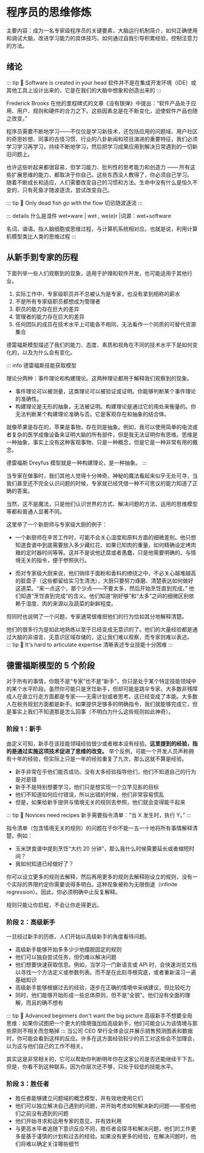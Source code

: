 # 程序员的思维修炼

主要内容：成为一名专家级程序员的关键要素，大脑运行机制简介，如何正确使用和调试大脑，改进学习能力的具体技巧，如何通过自我引导积累经验，控制注意力的方法。

## 绪论

::: tip 🤔 Software is created in your head
软件并不是在集成开发环境（IDE）或其他工具上设计出来的，它是在我们的大脑中想象和创造出来的
:::

Frederick Brooks 在他的里程碑式的文章《没有银弹》中提出：“软件产品处于应用、用户、规则和硬件的合力之下。这些因素总是在不断变化，迫使软件产品也随之改变。”

程序员需要不断地学习——不仅仅是学习新技术，还包括应用的问题域、用户社区的奇思妙想、同事的古怪习惯、行业的八卦新闻和项目演进的重要特征，我们必须学习学习再学习，持续不断地学习，然后把学习成果应用到解决日常遇到的一切新旧问题上。

也许这些听起来都很容易，但学习能力、批判性的思考能力和创造力 —— 所有这些扩展思维的能力，都取决于你自己。这些东西没人教得了，你必须自己学习。
随着不断成长和适应，人们需要改变自己的习惯和方法。生命中没有什么是恒久不变的，只有死鱼才随波逐流，尝试改变自己。

::: tip 🤔 Only dead fish go with the flow
切忌随波逐流
:::

::: details 什么是湿件
wet•ware | wet , we(e)r |词源：wet+software

名词，谐语。指人脑细胞或思维过程，与计算机系统相对应。也就是说，利用计算机模型类比人类的思维过程
:::
## 从新手到专家的历程

下面列举一些人们观察到的现象，适用于护理和软件开发，也可能适用于其他行业。

1. 实际工作中，专家级职员并不总被认为是专家，也没有拿到相称的薪水
2. 不是所有专家级职员都想成为管理者
3. 职员的能力存在巨大的差异
4. 管理者的能力存在巨大的差异
5. 任何团队的成员在技术水平上可能各不相同，无法看作一个同质的可替代资源集合

德雷福斯模型描述了我们的能力、态度、素质和视角在不同的技术水平下是如何变化的，以及为什么会有变化。

::: info 德雷福斯技能获取模型

理论分两种：事件理论和构建理论。这两种理论都用于解释我们观察到的现象。

- 事件理论可以被测量，这类理论可以被验证或证明。你能够判断某个事件理论的准确性。
- 构建理论是无形的抽象，无法被证明。构建理论是通过它的用处来衡量的。你无法判断某个构建理论准确与否。它是客观存在和抽象的结合体。

就像苹果是存在的，苹果是事物，存在则是抽象。例如，我可以使用简单的电流或者复杂的医学成像设备来证明大脑的所有部件，但是我无法证明你有思维。思维是一种抽象，事实上没有这种客观事物，只是一种概念，但是它是一种非常有用的概念。

德雷福斯 Dreyfus 模型就是一种构建理论，是一种抽象。
:::

当专家在做事时，我们其他人觉得十分神奇。神秘的魔法看起来似乎无处可寻，当我们甚至还不完全认识问题的时候，专家就已经凭借一种不可思议的能力知道了正确的答案。

当然，这不是魔法，只是他们认识世界的方式、解决问题的方法、运用的思维模型等都和普通人显著不同。

这里举了一个新厨师与专家级大厨的例子：

- 一个新厨师在辛苦工作时，可能不会关心湿度和原料方面的细微差别。他只想知道食谱中到底需要放入多少藏红花、如果已知肉的重量，如何精确设定烤肉箱的定时器时间等等。这并不是说他迂腐或者愚蠢，只是他需要明确的、与情境无关的指令，便于参照执行。

- 而对专家级大厨来说，他们徜徉于面粉和香料的缭绕之中，不必关心越堆越高的脏盘子（这些都留给实习生清洗），大厨只要努力琢磨、清楚表达如何做好这道菜。“来一点这个，那个少点——不要太多，然后开始烹饪直到完成。” 他们知道“烹饪直到完成”的含义。他们知道“刚好够”和“太多”之间的细微区别依赖于湿度、肉的来源以及蔬菜的新鲜程度。

但同时也说明了一个问题，专家通常很难把他们的行为恰如其分地解释清楚。

他们的很多行为是如此地熟练以至于已经变成无意识的了。他们的大量经验都是通过大脑的非语言、无意识区域存储的，这让我们难以观察，而专家则难以表述。
::: tip 🤔 It's hard to articulate expertise
清晰表述专业技能十分困难
:::

## 德雷福斯模型的 5 个阶段

对于所有的事情，你既不是“专家”也不是“新手”，你只是处于某个特定技能领域中的某个水平阶段。虽然你可能只是烹饪新手，但却可能是跳伞专家。大多数非残障成人在直立行走方面都是专家——无需计划或者思考。这已经变成了本能。大多数人在税务规划方面都是新手。如果提供足够多的明确指令，我们就能够完成它，但是事实上我们不知道那是怎么回事（不明白为什么这些规则如此神奇）。

### 阶段 1：新手

由定义可知，新手在该技能领域经验很少或者根本没有经验。**这里提到的经验，指的是通过实施这项技术促进了思维的改变。**
举个反例，可能一个开发人员声称拥有十年的经验，但实际上只是一年的经验重复了九次，那么这就不算是经验。

- 新手非常在乎他们能否成功。没有太多经验指导他们，他们不知道自己的行为是对是错
- 新手不是特别想要学习，他们只是想实现一个立竿见影的目标
- 他们不知道如何应付错误，所以出错的时候，他们非常容易慌乱
- 但是，如果给新手提供与情境无关的规则去参照，他们就会变得能干起来

::: tip 🤔 Novices need recipes
新手需要指令清单：“当 X 发生时，执行 Y。”
:::

指令清单（包含情境无关的规则）的问题在于你不能一五一十地将所有事情解释清楚。例如：
- 玉米饼食谱中提到烹饪“大约 20 分钟”，那么我什么时候需要延长或者缩短时间？
- 我如何知道已经做好了？

你可以设立更多的规则去解释，然后再用更多的规则去解释刚设立的规则，没有一个实际的界限约定你需要说得多明白。这种现象被称为无限倒退（infinite regression）。因此，你必须明确中止反复解释。

规则只能让你启程，不会让你走得更远。
### 阶段 2：高级新手
一旦经过新手的历练，人们开始以高级新手的角度看待问题。

- 高级新手能够开始多多少少地摆脱固定的规则
- 他们可以独自尝试任务，但仍难以解决问题
- 他们想要快速获取信息。例如，当学习一门新语言或 API 时，会快速浏览文档以寻找一个方法定义或参数列表。而不是在此刻寻根究底，或者重新温习一遍基础知识
- 高级新手能够根据过去的经验，逐步在正确的情境中采纳建议，但比较吃力
- 同时，他们能够开始形成一些总体原则，但不是“全貌”。他们没有全面的理解，而且的确不想有

::: tip 🤔 Advanced beginners don't want the big picture
高级新手不想要全局思维：如果你试图把一个更大的情境强加给高级新手，他们可能会认为该情境与那些原则不相关而忽略掉
:::
当公司 CEO 举行全体会议并展示销售预测图表和数据时，你可能会看到这样的反应。许多在这方面经验较少的员工对这些会不加理会，以为这与他们自己的工作不相关。

其实这是非常相关的，它可以帮助你判断明年你在这家公司是否还能继续干下去。但是，你看不到这种联系，因为你层次还不够，只处于较低的技能水平。
### 阶段 3：胜任者
- 胜任者能够建立问题域的概念模型，并有效地使用它们
- 他们可以独立解决自己遇到的问题，并开始考虑如何解决新的问题——那些他们之前没有遇到的问题
- 他们开始寻求和运用专家的意见，并有效利用
- 与更高水平者追随下意识反应不同，胜任者会探寻和解决问题，他们的工作更多是基于谨慎的计划和过去的经验。如果没有更多的经验，在解决问题时，他们将难以确定关注哪些细节
